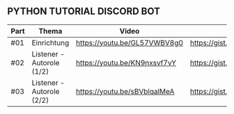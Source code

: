 ## PYTHON TUTORIAL DISCORD BOT

| Part 	| Thema              	| Video                        	| Gists                                                             	|
|------	|--------------------|------------------------------	|-------------------------------------------------------------------	|
| #01  	| Einrichtung        | https://youtu.be/GL57VWBV8g0	| https://gist.github.com/zekroTJA/811d83246a38a669e911de6f0589530b 	|
| #02  	| Listener - Autorole (1/2) | https://youtu.be/KN9nxsvf7vY | https://gist.github.com/zekroTJA/ec6d89ec2357432d69b4e180272f50aa 	|
| #03   | Listener - Autorole (2/2) | https://youtu.be/sBVblqalMeA | https://gist.github.com/zekroTJA/ec6d89ec2357432d69b4e180272f50aa  |
